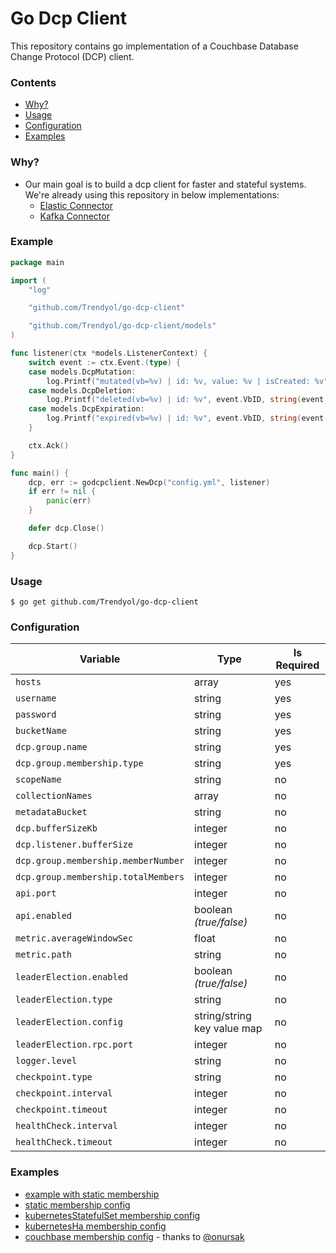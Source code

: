 # Go Dcp Client

This repository contains go implementation of a Couchbase Database Change Protocol (DCP) client.

### Contents

* [Why?](#why)
* [Usage](#usage)
* [Configuration](#configuration)
* [Examples](#examples)

### Why?

+ Our main goal is to build a dcp client for faster and stateful systems. We're already using this repository in below
  implementations:
    + [Elastic Connector](https://github.com/Trendyol/go-elasticsearch-connect-couchbase)
    + [Kafka Connector](https://github.com/Trendyol/go-kafka-connect-couchbase)

### Example

```go
package main

import (
	"log"

	"github.com/Trendyol/go-dcp-client"

	"github.com/Trendyol/go-dcp-client/models"
)

func listener(ctx *models.ListenerContext) {
	switch event := ctx.Event.(type) {
	case models.DcpMutation:
		log.Printf("mutated(vb=%v) | id: %v, value: %v | isCreated: %v", event.VbID, string(event.Key), string(event.Value), event.IsCreated())
	case models.DcpDeletion:
		log.Printf("deleted(vb=%v) | id: %v", event.VbID, string(event.Key))
	case models.DcpExpiration:
		log.Printf("expired(vb=%v) | id: %v", event.VbID, string(event.Key))
	}

	ctx.Ack()
}

func main() {
	dcp, err := godcpclient.NewDcp("config.yml", listener)
	if err != nil {
		panic(err)
	}

	defer dcp.Close()

	dcp.Start()
}
```

### Usage

```
$ go get github.com/Trendyol/go-dcp-client

```

### Configuration

| Variable                            | Type                        | Is Required |
|-------------------------------------|-----------------------------|-------------|
| `hosts`                             | array                       | yes         |
| `username`                          | string                      | yes         |
| `password`                          | string                      | yes         |
| `bucketName`                        | string                      | yes         |
| `dcp.group.name`                    | string                      | yes         |
| `dcp.group.membership.type`         | string                      | yes         |
| `scopeName`                         | string                      | no          |
| `collectionNames`                   | array                       | no          |
| `metadataBucket`                    | string                      | no          |
| `dcp.bufferSizeKb`                  | integer                     | no          |
| `dcp.listener.bufferSize`           | integer                     | no          |
| `dcp.group.membership.memberNumber` | integer                     | no          |
| `dcp.group.membership.totalMembers` | integer                     | no          |
| `api.port`                          | integer                     | no          |
| `api.enabled`                       | boolean *(true/false)*      | no          |
| `metric.averageWindowSec`           | float                       | no          |
| `metric.path`                       | string                      | no          |
| `leaderElection.enabled`            | boolean *(true/false)*      | no          |
| `leaderElection.type`               | string                      | no          |
| `leaderElection.config`             | string/string key value map | no          |
| `leaderElection.rpc.port`           | integer                     | no          |
| `logger.level`                      | string                      | no          |
| `checkpoint.type`                   | string                      | no          |
| `checkpoint.interval`               | integer                     | no          |
| `checkpoint.timeout`                | integer                     | no          |
| `healthCheck.interval`              | integer                     | no          |
| `healthCheck.timeout`               | integer                     | no          |

### Examples

- [example with static membership](example/main.go)
- [static membership config](example/config.yml)
- [kubernetesStatefulSet membership config](example/config_k8s_stateful_set.yml)
- [kubernetesHa membership config](example/config_k8s_leader_election.yml)
- [couchbase membership config](example/config_couchbase.yml) - thanks to [@onursak](https://github.com/onursak)
